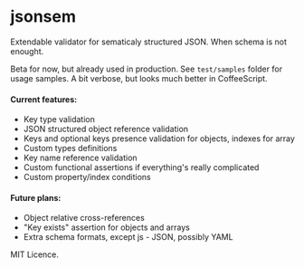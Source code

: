 jsonsem
=======

Extendable validator for sematicaly structured JSON. When schema is not enought.

Beta for now, but already used in production. See `test/samples` folder for usage samples. A bit verbose, but looks much better in CoffeeScript.

#### Current features:

* Key type validation
* JSON structured object reference validation
* Keys and optional keys presence validation for objects, indexes for array
* Custom types definitions
* Key name reference validation
* Custom functional assertions if everything's really complicated
* Custom property/index conditions

#### Future plans:

* Object relative cross-references
* "Key exists" assertion for objects and arrays
* Extra schema formats, except js - JSON, possibly YAML

MIT Licence.
